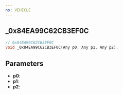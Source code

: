 ```yaml
---
ns: VEHICLE
---
```

## _0x84EA99C62CB3EF0C

```c
// 0x84EA99C62CB3EF0C
void _0x84EA99C62CB3EF0C(Any p0, Any p1, Any p2);
```


## Parameters
* **p0**: 
* **p1**: 
* **p2**: 


